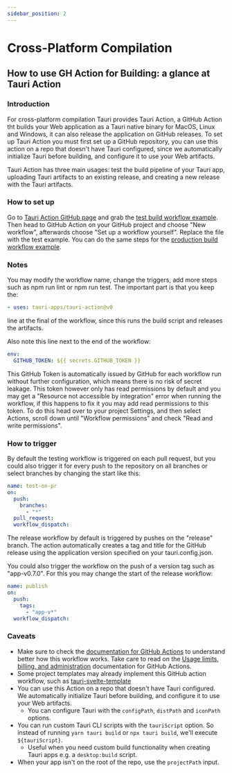 ```yaml
---
sidebar_position: 2
---
```


# Cross-Platform Compilation

## How to use GH Action for Building: a glance at Tauri Action

### Introduction

For cross-platform compilation Tauri provides Tauri Action, a GitHub Action tht builds your Web application as a Tauri native binary for MacOS, Linux and Windows, it can also release the application on GitHub releases. To set up Tauri Action you must first set up a GitHub repository, you can use this action on a repo that doesn't have Tauri configured, since we automatically initialize Tauri before building, and configure it to use your Web artifacts.

Tauri Action has three main usages: test the build pipeline of your Tauri app, uploading Tauri artifacts to an existing release, and creating a new release with the Tauri artifacts.

### How to set up

Go to [Tauri Action GitHub page](https://github.com/tauri-apps/tauri-action) and grab the [test build workflow example](https://github.com/tauri-apps/tauri-action#testing-the-build). Then head to GitHub Action on your GitHub project and choose "New workflow", afterwards choose "Set up a workflow yourself". Replace the file with the test example. You can do the same steps for the [production build workflow example](https://github.com/tauri-apps/tauri-action#creating-a-release-and-uploading-the-tauri-bundles).

### Notes

You may modify the workflow name, change the triggers, add more steps such as npm run lint or npm run test. The important part is that you keep the:

```yaml
- uses: tauri-apps/tauri-action@v0
```

line at the final of the workflow, since this runs the build script and releases the artifacts.

Also note this line next to the end of the workflow:

```yaml
env:
  GITHUB_TOKEN: ${{ secrets.GITHUB_TOKEN }}
```

This GitHub Token is automatically issued by GitHub for each workflow run without further configuration, which means there is no risk of secret leakage. This token however only has read permissions by default and you may get a "Resource not accessible by integration" error when running the workflow, if this happens to fix it you may add read permissions to this token. To do this head over to your project Settings, and then select Actions, scroll down until "Workflow permissions" and check "Read and write permissions".

### How to trigger

By default the testing workflow is triggered on each pull request, but you could also trigger it for every push to the repository on all branches or select branches by changing the start like this:

```yaml
name: test-on-pr
on:
  push:
    branches:
      - "*"
  pull_request:
  workflow_dispatch:
```

The release workflow by default is triggered by pushes on the "release" branch. The action automatically creates a tag and title for the GitHub release using the application version specified on your tauri.config.json.

You could also trigger the workflow on the push of a version tag such as "app-v0.7.0". For this you may change the start of the release workflow:

```yaml
name: publish
on:
  push:
    tags:
      - "app-v*"
  workflow_dispatch:
```

### Caveats

- Make sure to check the [documentation for GitHub Actions](https://docs.github.com/en/actions) to understand better how this workflow works. Take care to read on the [Usage limits, billing, and administration](https://docs.github.com/en/actions/learn-github-actions/usage-limits-billing-and-administration) documentation for GitHub Actions.
- Some project templates may already implement this GitHub action workflow, such as [tauri-svelte-template](https://github.com/probablykasper/tauri-svelte-template)
- You can use this Action on a repo that doesn't have Tauri configured. We automatically initialize Tauri before building, and configure it to use your Web artifacts.
  - You can configure Tauri with the `configPath`, `distPath` and `iconPath` options.
- You can run custom Tauri CLI scripts with the `tauriScript` option. So instead of running `yarn tauri build` or `npx tauri build`, we'll execute `${tauriScript}`.
  - Useful when you need custom build functionality when creating Tauri apps e.g. a `desktop:build` script.
- When your app isn't on the root of the repo, use the `projectPath` input.
